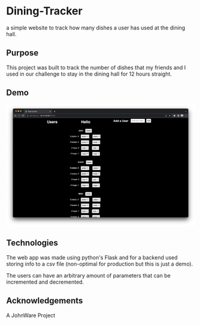 # Dining-Tracker
a simple website to track how many dishes a user has used at the dining hall.

## Purpose  
This project was built to track the number of dishes that my friends and I used in our challenge to stay in the dining hall for 12 hours straight.

## Demo
![web page demo](media/demo.png)

## Technologies
The web app was made using python's Flask and for a backend used storing info to a csv file (non-optimal for production but this is just a demo).

The users can have an arbitrary amount of parameters that can be incremented and decremented.

## Acknowledgements
A JohnWare Project
